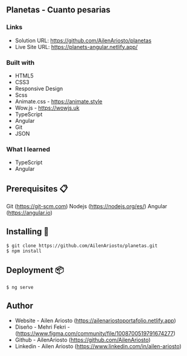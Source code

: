 ## Planetas - Cuanto pesarias

### Links

- Solution URL: https://github.com/AilenAriosto/planetas
- Live Site URL: https://planets-angular.netlify.app/

### Built with

- HTML5
- CSS3
- Responsive Design
- Scss
- Animate.css - https://animate.style
- Wow.js - https://wowjs.uk
- TypeScript
- Angular
- Git
- JSON

### What I learned

- TypeScript
- Angular


## Prerequisites 📋

Git (https://git-scm.com)
Nodejs (https://nodejs.org/es/)
Angular (https://angular.io)


## Installing 🔧


```
$ git clone https://github.com/AilenAriosto/planetas.git
$ npm install

```


## Deployment 📦

```
$ ng serve
```


## Author

- Website - Ailen Ariosto (https://ailenariostoportafolio.netlify.app)
- Diseño - Mehri Fekri - (https://www.figma.com/community/file/1008700519791674277)
- Github - AilenAriosto (https://github.com/AilenAriosto)
- Linkedin - Ailen Ariosto (https://www.linkedin.com/in/ailen-ariosto)
